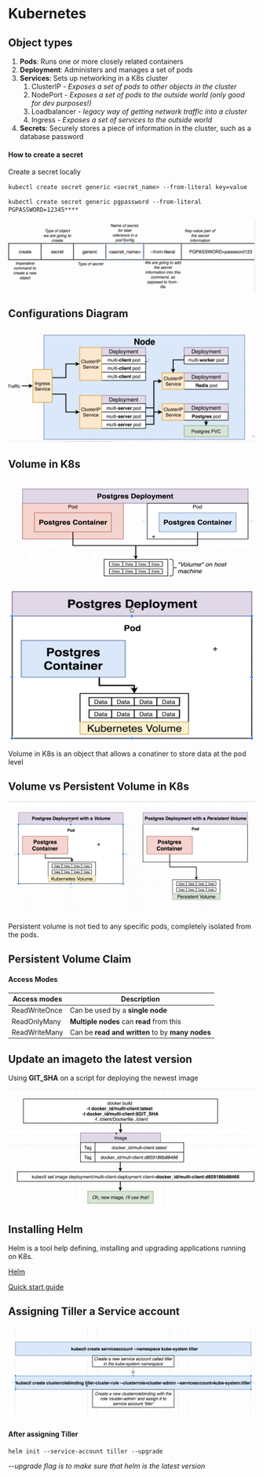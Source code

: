 # Kubernetes
## Object types
1. **Pods**: Runs one or more closely related containers
2. **Deployment**: Administers and manages a set of pods
3. **Services**: Sets up networking in a K8s cluster
   1. ClusterIP - *Exposes a set of pods to other objects in the cluster*
   2. NodePort - *Exposes a set of pods to the outside world (only good for dev purposes!)*
   3. Loadbalancer - *legacy way of getting network traffic into a cluster*
   4. Ingress - *Exposes a set of services to the outside world*
4. **Secrets**: Securely stores a piece of information in the cluster, such as a database password
    
#### How to create a secret
Create a secret locally
```
kubectl create secret generic <secret_name> --from-literal key=value
```
```
kubectl create secret generic pgpassword --from-literal PGPASSWORD=12345****
```

![create a secret](diagrams/secret.png)

## Configurations Diagram
![configurations](diagrams/k8_configs.png)

## Volume in K8s
![use of volume](diagrams/volume.png)

![k8s volume](diagrams/k8-volume.png)

Volume in K8s is an object that allows a conatiner to store data at the pod level

## Volume vs Persistent Volume in K8s
![Persistent volume](diagrams/volume-vs-persistent-volume.png)

Persistent volume is not tied to any specific pods, completely isolated from the pods.

## Persistent Volume Claim
#### Access Modes
|   Access modes    | Description |
| ----------- | ----------- |
| ReadWriteOnce      | Can be used by a **single node** |
| ReadOnlyMany   | **Multiple nodes** can **read** from this |
| ReadWriteMany | Can be **read and written** to by **many nodes**|


## Update an imageto the latest version
Using **GIT_SHA** on a script for deploying the newest image 

![Update to the latest version](diagrams/update-image.png)

## Installing Helm
Helm is a tool help defining, installing and upgrading applications running on K8s.

[Helm](https://github.com/helm/helm)

[Quick start guide](https://helm.sh/docs/intro/install/)

## Assigning Tiller a Service account 
![Assigning Tiller](diagrams/tiller.png)

#### After assigning Tiller
```
helm init --service-account tiller --upgrade
```
*--upgrade flag is to make sure that helm is the latest version*
